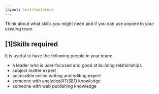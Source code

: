 ```yaml
---
layout: text/textblock
---
```


Think about what skills you might need and if you can use anyone in your existing team.  

## [1]Skills required

It is useful to have the following people in your team:
- a leader who is user-focused and good at building relationships
- subject matter expert
- accessible online writing and editing expert
- someone with analytical/IT/SEO knowledge
- someone with web publishing knowledge
